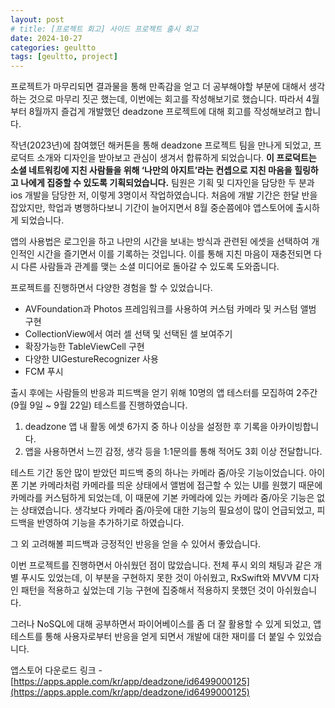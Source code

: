 ```yaml
---
layout: post
# title: [프로젝트 회고] 사이드 프로젝트 출시 회고  
date: 2024-10-27
categories: geultto
tags: [geultto, project]
---
```


프로젝트가 마무리되면 결과물을 통해 만족감을 얻고 더 공부해야할 부분에 대해서 생각하는 것으로 마무리 짓곤 했는데, 이번에는 회고를 작성해보기로 했습니다. 따라서 4월부터 8월까지 즐겁게 개발했던 deadzone 프로젝트에 대해 회고를 작성해보려고 합니다. 

작년(2023년)에 참여했던 해커톤을 통해 deadzone 프로젝트 팀을 만나게 되었고, 프로덕트 소개와 디자인을 받아보고 관심이 생겨서 합류하게 되었습니다. **이 프로덕트는 소셜 네트워킹에 지친 사람들을 위해 ‘나만의 아지트’라는 컨셉으로 지친 마음을 힐링하고 나에게 집중할 수 있도록 기획되었습니다.** 팀원은 기획 및 디자인을 담당한 두 분과 ios 개발을 담당한 저, 이렇게 3명이서 작업하였습니다. 처음에 개발 기간은 한달 반을 잡았지만, 학업과 병행하다보니 기간이 늘어지면서 8월 중순쯤에야 앱스토어에 출시하게 되었습니다. 

앱의 사용법은 로그인을 하고 나만의 시간을 보내는 방식과 관련된 에셋을 선택하여 개인적인 시간을 즐기면서 이를 기록하는 것입니다. 이를 통해 지친 마음이 재충전되면 다시 다른 사람들과 관계를 맺는 소셜 미디어로 돌아갈 수 있도록 도와줍니다. 

프로젝트를 진행하면서 다양한 경험을 할 수 있었습니다.

- AVFoundation과 Photos 프레임워크를 사용하여 커스텀 카메라 및 커스텀 앨범 구현
- CollectionView에서 여러 셀 선택 및 선택된 셀 보여주기
- 확장가능한 TableViewCell 구현
- 다양한 UIGestureRecognizer 사용
- FCM 푸시

출시 후에는 사람들의 반응과 피드백을 얻기 위해 10명의 앱 테스터를 모집하여 2주간(9월 9일 ~ 9월 22일) 테스트를 진행하였습니다. 

1. deadzone 앱 내 활동 에셋 6가지 중 하나 이상을 설정한 후 기록을 아카이빙합니다.
2. 앱을 사용하면서 느낀 감정, 생각 등을 1:1문의를 통해 적어도 3회 이상 전달합니다.

테스트 기간 동안 많이 받았던 피드백 중의 하나는 카메라 줌/아웃 기능이었습니다. 아이폰 기본 카메라처럼 카메라를 띄운 상태에서 앨범에 접근할 수 있는 UI를 원했기 때문에 카메라를 커스텀하게 되었는데, 이 때문에 기본 카메라에 있는 카메라 줌/아웃 기능은 없는 상태였습니다. 생각보다 카메라 줌/아웃에 대한 기능의 필요성이 많이 언급되었고, 피드백을 반영하여 기능을 추가하기로 하였습니다. 

그 외 고려해볼 피드백과 긍정적인 반응을 얻을 수 있어서 좋았습니다. 

이번 프로젝트를 진행하면서 아쉬웠던 점이 많았습니다. 전체 푸시 외의 채팅과 같은 개별 푸시도 있었는데, 이 부분을 구현하지 못한 것이 아쉬웠고, RxSwift와 MVVM 디자인 패턴을 적용하고 싶었는데 기능 구현에 집중해서 적용하지 못했던 것이 아쉬웠습니다. 

그러나 NoSQL에 대해 공부하면서 파이어베이스를 좀 더 잘 활용할 수 있게 되었고, 앱 테스트를 통해 사용자로부터 반응을 얻게 되면서 개발에 대한 재미를 더 붙일 수 있었습니다. 

앱스토어 다운로드 링크 - [https://apps.apple.com/kr/app/deadzone/id6499000125](https://apps.apple.com/kr/app/deadzone/id6499000125)